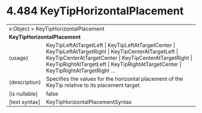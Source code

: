 <html dir="LTR" xmlns:mshelp="http://msdn.microsoft.com/mshelp" xmlns:ddue="http://ddue.schemas.microsoft.com/authoring/2003/5" xmlns:xlink="http://www.w3.org/1999/xlink" xmlns:tool="http://www.microsoft.com/tooltip">

<body>
 <input type="hidden" id="userDataCache" class="userDataStyle">
 <input type="hidden" id="hiddenScrollOffset">
 <img id="dropDownImage" style="display:none; height:0; width:0;" src="../local/drpdown.gif">
 <img id="dropDownHoverImage" style="display:none; height:0; width:0;" src="../local/drpdown_orange.gif">
 <img id="collapseImage" style="display:none; height:0; width:0;" src="../local/collapse.gif">
 <img id="expandImage" style="display:none; height:0; width:0;" src="../local/exp.gif">
 <img id="collapseAllImage" style="display:none; height:0; width:0;" src="../local/collall.gif">
 <img id="expandAllImage" style="display:none; height:0; width:0;" src="../local/expall.gif">
 <img id="copyImage" style="display:none; height:0; width:0;" src="../local/copycode.gif">
 <img id="copyHoverImage" style="display:none; height:0; width:0;" src="../local/copycodeHighlight.gif">
 <div id="header"><h1 class="heading">4.484 KeyTipHorizontalPlacement</h1></div>

 <div id="mainSection">
 <div id="mainBody">
 <div id="allHistory" class="saveHistory" onsave="saveAll()" onload="loadAll()"></div>
 <p xmlns:wsd="http://wsdev.schemas.microsoft.com/authoring/2008/2" xmlns:msxsl="urn:schemas-microsoft-com:xslt" xmlns:script="urn:script" xmlns:build="urn:build">
 </p>
 <div id="sectionSection0" class="section" name="collapseableSection">
 <content xmlns="http://ddue.schemas.microsoft.com/authoring/2003/5" xmlns:wsd="http://wsdev.schemas.microsoft.com/authoring/2008/2" xmlns:msxsl="urn:schemas-microsoft-com:xslt" xmlns:script="urn:script" xmlns:build="urn:build">
 </content>
 </div>
 <div id="sectionSection1" class="section" name="collapseableSection">
 <content xmlns="http://ddue.schemas.microsoft.com/authoring/2003/5" xmlns:wsd="http://wsdev.schemas.microsoft.com/authoring/2008/2" xmlns:msxsl="urn:schemas-microsoft-com:xslt" xmlns:script="urn:script" xmlns:build="urn:build">
 <table class="ProtocolAuthoredTable" xmlns="">
 <tr><td colspan="2">
<mshelp:link keywords="86913f34-aa06-4c94-9f09-83936a822fd8" tabindex="0">x:Object</mshelp:link> &gt; <mshelp:link keywords="2ba02bd4-fb77-477b-aba7-398f795dbeba" tabindex="0">KeyTipHorizontalPlacement</mshelp:link> </td>
 </tr>
 <tr><td colspan="2">
 <b>
KeyTipHorizontalPlacement </b>
 </td>
 </tr>
 <tr><td><div class="indent0">(usage)</div></td>
 <td><mshelp:link keywords="c270acee-2329-42b5-b220-e82355c34158" tabindex="0">KeyTipLeftAtTargetLeft</mshelp:link> | <mshelp:link keywords="c270acee-2329-42b5-b220-e82355c34158" tabindex="0">KeyTipLeftAtTargetCenter</mshelp:link> | <mshelp:link keywords="c270acee-2329-42b5-b220-e82355c34158" tabindex="0">KeyTipLeftAtTargetRight</mshelp:link> | <mshelp:link keywords="c270acee-2329-42b5-b220-e82355c34158" tabindex="0">KeyTipCenterAtTargetLeft</mshelp:link> | <mshelp:link keywords="c270acee-2329-42b5-b220-e82355c34158" tabindex="0">KeyTipCenterAtTargetCenter</mshelp:link> | <mshelp:link keywords="c270acee-2329-42b5-b220-e82355c34158" tabindex="0">KeyTipCenterAtTargetRight</mshelp:link> | <mshelp:link keywords="c270acee-2329-42b5-b220-e82355c34158" tabindex="0">KeyTipRightAtTargetLeft</mshelp:link> | <mshelp:link keywords="c270acee-2329-42b5-b220-e82355c34158" tabindex="0">KeyTipRightAtTargetCenter</mshelp:link> | <mshelp:link keywords="c270acee-2329-42b5-b220-e82355c34158" tabindex="0">KeyTipRightAtTargetRight</mshelp:link> ... </td>
 </tr>
 <tr><td><div class="indent0">(description)</div></td>
 <td>Specifies the values for the horizontal placement of the KeyTip relative to its placement target. </td>
 </tr>
 <tr><td><div class="indent0">[is nullable]</div></td>
 <td>false </td>
 </tr>
 <tr><td><div class="indent0">[text syntax]</div></td>
 <td><mshelp:link keywords="c270acee-2329-42b5-b220-e82355c34158" tabindex="0">KeyTipHorizontalPlacementSyntax</mshelp:link> </td>
 </tr>
</table>
 </content>
 </div>
 <!--[if gte IE 5]>
 <tool:tip element="languageFilterToolTip" avoidmouse="false"/>
 <![endif]-->
 </div>
 <a name="feedback"></a><span></span>
 </div>
</body></html>
